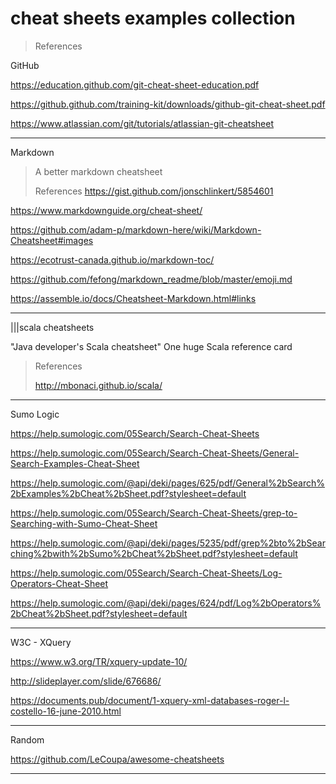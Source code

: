 # cheat sheets examples collection

> References

GitHub

<https://education.github.com/git-cheat-sheet-education.pdf>

<https://github.github.com/training-kit/downloads/github-git-cheat-sheet.pdf>

<https://www.atlassian.com/git/tutorials/atlassian-git-cheatsheet>

---

Markdown

> A better markdown cheatsheet
>
> References
> <https://gist.github.com/jonschlinkert/5854601>

<https://www.markdownguide.org/cheat-sheet/>

<https://github.com/adam-p/markdown-here/wiki/Markdown-Cheatsheet#images>

<https://ecotrust-canada.github.io/markdown-toc/>

<https://github.com/fefong/markdown_readme/blob/master/emoji.md>

<https://assemble.io/docs/Cheatsheet-Markdown.html#links>

---

|||scala cheatsheets

"Java developer's Scala cheatsheet"
One huge Scala reference card
> References
>
> <http://mbonaci.github.io/scala/>

---

Sumo Logic

<https://help.sumologic.com/05Search/Search-Cheat-Sheets>

<https://help.sumologic.com/05Search/Search-Cheat-Sheets/General-Search-Examples-Cheat-Sheet>

<https://help.sumologic.com/@api/deki/pages/625/pdf/General%2bSearch%2bExamples%2bCheat%2bSheet.pdf?stylesheet=default>

<https://help.sumologic.com/05Search/Search-Cheat-Sheets/grep-to-Searching-with-Sumo-Cheat-Sheet>

<https://help.sumologic.com/@api/deki/pages/5235/pdf/grep%2bto%2bSearching%2bwith%2bSumo%2bCheat%2bSheet.pdf?stylesheet=default>

<https://help.sumologic.com/05Search/Search-Cheat-Sheets/Log-Operators-Cheat-Sheet>

<https://help.sumologic.com/@api/deki/pages/624/pdf/Log%2bOperators%2bCheat%2bSheet.pdf?stylesheet=default>

---

W3C - XQuery

<https://www.w3.org/TR/xquery-update-10/>

<http://slideplayer.com/slide/676686/>

<https://documents.pub/document/1-xquery-xml-databases-roger-l-costello-16-june-2010.html>

---

Random

<https://github.com/LeCoupa/awesome-cheatsheets>

---
